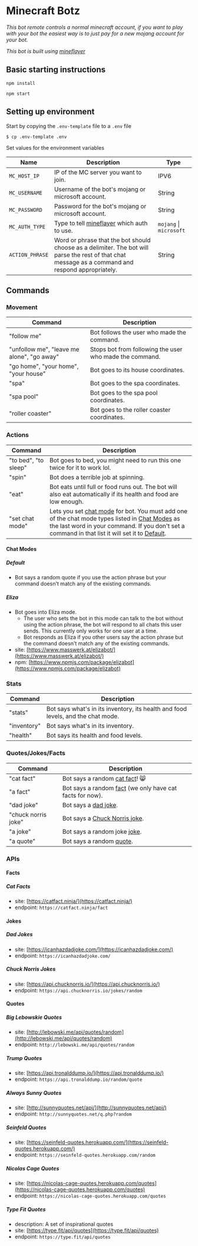 # Minecraft Botz
_This bot remote controls a normal minecraft account, if you want to play with your bot the easiest way is to just pay for a new mojang account for your bot._

_This bot is built using [mineflayer](https://github.com/PrismarineJS/mineflayer)_

## Basic starting instructions

`npm install`

`npm start`

## Setting up environment

Start by copying the `.env-template` file to a `.env` file

```console
$ cp .env-template .env
```

Set values for the environment variables

| Name | Description | Type |
|------| ------------|------|
| `MC_HOST_IP` | IP of the MC server you want to join. | IPV6 |
| `MC_USERNAME` | Username of the bot's mojang or microsoft account. | String |
| `MC_PASSWORD` | Password for the bot's mojang or microsoft account. | String |
| `MC_AUTH_TYPE` | Type to tell [mineflayer](https://github.com/PrismarineJS/mineflayer) which auth to use.  | `mojang` \| `microsoft`|
| `ACTION_PHRASE` | Word or phrase that the bot should choose as a delimiter. The bot will parse the rest of that chat message as a command and respond appropriately. | String |

## Commands

### Movement
| Command | Description |
|------| ------------|
| "follow me" | Bot follows the user who made the command. |
| "unfollow me", "leave me alone", "go away" | Stops bot from following the user who made the command. |
| "go home", "your home", "your house" | Bot goes to its house coordinates. |
| "spa" | Bot goes to the spa coordinates. |
| "spa pool" | Bot goes to the spa pool coordinates. |
| "roller coaster" | Bot goes to the roller coaster coordinates. |

### Actions
| Command | Description |
|------| ------------|
| "to bed", "to sleep" | Bot goes to bed, you might need to run this one twice for it to work lol. |
| "spin" | Bot does a terrible job at spinning. |
| "eat" | Bot eats until full or food runs out. The bot will also eat automatically if its health and food are low enough. |
| "set chat mode" | Lets you set [chat mode](#chat-modes) for bot. You must add one of the chat mode types listed in [Chat Modes](#chat-modes) as the last word in your command. If you don't set a command in that list it will set it to [Default](#default). |

#### Chat Modes

##### Default
  * Bot says a random quote if you use the action phrase but your command doesn't match any of the existing commands.

##### Eliza
  * Bot goes into Eliza mode.
    * The user who sets the bot in this mode can talk to the bot without using the action phrase, the bot will respond to all chats this user sends. This currently only works for one user at a time.
    * Bot responds as Eliza if you other users say the action phrase but the command doesn't match any of the existing commands.
  * site: [https://www.masswerk.at/elizabot/](https://www.masswerk.at/elizabot/)
  * npm: [https://www.npmjs.com/package/elizabot](https://www.npmjs.com/package/elizabot)

### Stats
| Command | Description |
|------| ------------|
| "stats" | Bot says what's in its inventory, its health and food levels, and the chat mode. |
| "inventory" | Bot says what's in its inventory. |
| "health" | Bot says its health and food levels. |

### Quotes/Jokes/Facts
| Command | Description |
|------| ------------|
| "cat fact" | Bot says a random [cat fact](#cat-facts)! 😸 |
| "a fact" | Bot says a random [fact](#facts) (we only have cat facts for now). |
| "dad joke" | Bot says a [dad joke](#dad-jokes). |
| "chuck norris joke" | Bot says a [Chuck Norris joke](#chuck-norris-jokes). |
| "a joke" | Bot says a random joke [joke](#jokes). |
| "a quote" | Bot says a random [quote](#quotes). |

### APIs

#### Facts
##### Cat Facts
  * site: [https://catfact.ninja/](https://catfact.ninja/)
  * endpoint: `https://catfact.ninja/fact`

#### Jokes
##### Dad Jokes 
  * site: [https://icanhazdadjoke.com/](https://icanhazdadjoke.com/)
  * endpoint: `https://icanhazdadjoke.com/`
##### Chuck Norris Jokes 
  * site: [https://api.chucknorris.io/](https://api.chucknorris.io/)
  * endpoint: `https://api.chucknorris.io/jokes/random`

#### Quotes
##### Big Lebowskie Quotes
  * site: [http://lebowski.me/api/quotes/random](http://lebowski.me/api/quotes/random)
  * endpoint: `http://lebowski.me/api/quotes/random`
##### Trump Quotes
  * site: [https://api.tronalddump.io/](https://api.tronalddump.io/)
  * endpoint: `https://api.tronalddump.io/random/quote`
##### Always Sunny Quotes
  * site: [http://sunnyquotes.net/api/](http://sunnyquotes.net/api/)
  * endpoint: `http://sunnyquotes.net/q.php?random`
##### Seinfeld Quotes
  * site: [https://seinfeld-quotes.herokuapp.com/](https://seinfeld-quotes.herokuapp.com/)
  * endpoint: `https://seinfeld-quotes.herokuapp.com/random`
##### Nicolas Cage Quotes
  * site: [https://nicolas-cage-quotes.herokuapp.com/quotes](https://nicolas-cage-quotes.herokuapp.com/quotes)
  * endpoint: `https://nicolas-cage-quotes.herokuapp.com/quotes`
##### Type Fit Quotes
  * description: A set of inspirational quotes
  * site: [https://type.fit/api/quotes](https://type.fit/api/quotes)
  * endpoint: `https://type.fit/api/quotes`
